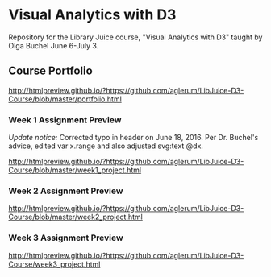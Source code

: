 Visual Analytics with D3
=========================

Repository for the Library Juice course, "Visual Analytics with D3" taught by Olga Buchel June 6-July 3.

## Course Portfolio

http://htmlpreview.github.io/?https://github.com/aglerum/LibJuice-D3-Course/blob/master/portfolio.html


### Week 1 Assignment Preview

_Update notice:_ Corrected typo in header on June 18, 2016. Per Dr. Buchel's advice, edited var x.range and also adjusted svg:text @dx.

http://htmlpreview.github.io/?https://github.com/aglerum/LibJuice-D3-Course/blob/master/week1_project.html

### Week 2 Assignment Preview

http://htmlpreview.github.io/?https://github.com/aglerum/LibJuice-D3-Course/blob/master/week2_project.html

### Week 3 Assignment Preview

http://htmlpreview.github.io/?https://github.com/aglerum/LibJuice-D3-Course/week3_project.html
